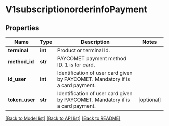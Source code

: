 # V1subscriptionorderinfoPayment

## Properties
Name | Type | Description | Notes
------------ | ------------- | ------------- | -------------
**terminal** | **int** | Product or terminal Id. | 
**method_id** | **str** | PAYCOMET payment method ID. 1 is for card. | 
**id_user** | **int** | Identification of user card given by PAYCOMET. Mandatory if is a card payment. | 
**token_user** | **str** | Identification of user card given by PAYCOMET. Mandatory if is a card payment. | [optional] 

[[Back to Model list]](../README.md#documentation-for-models) [[Back to API list]](../README.md#documentation-for-api-endpoints) [[Back to README]](../README.md)

